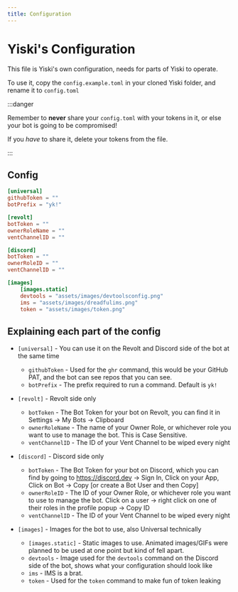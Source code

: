 ```yaml
---
title: Configuration
---
```


# Yiski's Configuration
This file is Yiski's own configuration, needs for parts of Yiski to operate.

To use it, copy the `config.example.toml` in your cloned Yiski folder, and rename it to `config.toml`

:::danger

Remember to **never** share your `config.toml` with your tokens in it, or else your bot is going to be compromised! 

If you *have* to share it, delete your tokens from the file.

:::

## Config
```toml title="config.example.toml"
[universal]
githubToken = ""
botPrefix = "yk!"

[revolt]
botToken = ""
ownerRoleName = ""
ventChannelID = ""

[discord]
botToken = ""
ownerRoleID = ""
ventChannelID = ""

[images]
    [images.static]
    devtools = "assets/images/devtoolsconfig.png"
    ims = "assets/images/dreadfulims.png"
    token = "assets/images/token.png"
```

## Explaining each part of the config

- `[universal]` - You can use it on the Revolt and Discord side of the bot at the same time
    - `githubToken` - Used for the `ghr` command, this would be your GitHub PAT, and the bot can see repos that you can see.
    - `botPrefix` - The prefix required to run a command. Default is `yk!`


- `[revolt]` - Revolt side only
    - `botToken` - The Bot Token for your bot on Revolt, you can find it in Settings -> My Bots -> Clipboard
    - `ownerRoleName` - The name of your Owner Role, or whichever role you want to use to manage the bot. This is Case Sensitive.
    - `ventChannelID` - The ID of your Vent Channel to be wiped every night


- `[discord]` - Discord side only
    - `botToken` - The Bot Token for your bot on Discord, which you can find by going to https://discord.dev -> Sign In, Click on your App, Click on Bot -> Copy [or create a Bot User and then Copy]
    - `ownerRoleID` - The ID of your Owner Role, or whichever role you want to use to manage the bot. Click on a user -> right click on one of their roles in the profile popup -> Copy ID
    - `ventChannelID` - The ID of your Vent Channel to be wiped every night


- `[images]` - Images for the bot to use, also Universal technically
    - `[images.static]` - Static images to use. Animated images/GIFs were planned to be used at one point but kind of fell apart.
    - `devtools` - Image used for the `devtools` command on the Discord side of the bot, shows what your configuration should look like
    - `ims` - IMS is a brat.
    - `token` - Used for the `token` command to make fun of token leaking